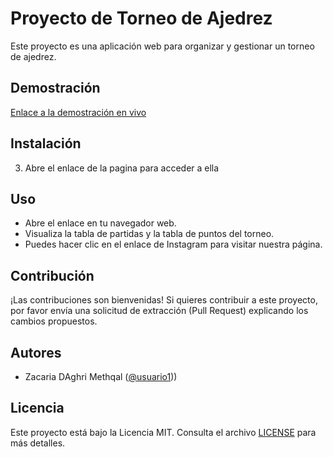 # Proyecto de Torneo de Ajedrez

Este proyecto es una aplicación web para organizar y gestionar un torneo de ajedrez.

## Demostración

[Enlace a la demostración en vivo](https://example.com)

## Instalación
3. Abre el enlace de la pagina para acceder a ella

## Uso

- Abre el enlace en tu navegador web.
- Visualiza la tabla de partidas y la tabla de puntos del torneo.
- Puedes hacer clic en el enlace de Instagram para visitar nuestra página.

## Contribución

¡Las contribuciones son bienvenidas! Si quieres contribuir a este proyecto, por favor envía una solicitud de extracción (Pull Request) explicando los cambios propuestos.

## Autores

- Zacaria DAghri Methqal ([@usuario1](https://github.com/zacariadm)))

## Licencia

Este proyecto está bajo la Licencia MIT. Consulta el archivo [LICENSE](LICENSE) para más detalles.

